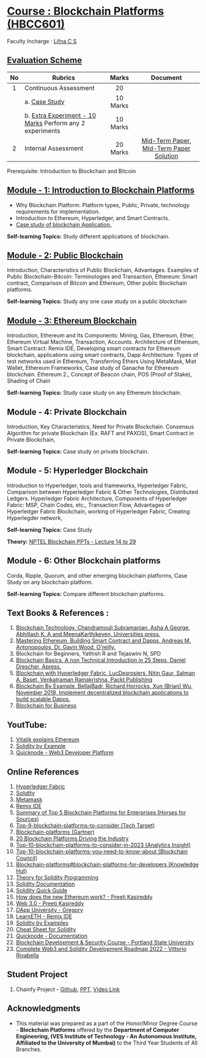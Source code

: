# [Course : Blockchain Platforms (HBCC601)](https://drive.google.com/file/d/1Xg1zvJLgZRtb1hV_OyMsiTwiiQtl_i--/view?usp=drive_link)
Faculty Incharge : [Lifna C S](mailto:lifna.cs@ves.ac.in)

## [Evaluation Scheme](https://github.com/LifnaJos/HBCC601-Blockchain-Platforms/blob/main/PPT/BP_HD_Sem6_Scheme.pdf)
| No | Rubrics | Marks | Document |
| :--: | ------------------ | :----: | :--------:|
| 1 | Continuous Assessment | 20 | |
|   | a. [Case Study](https://github.com/LifnaJos/HBCC601-Blockchain-Platforms/blob/main/PPT/readme.md) | 10 Marks | |
|   | b. [Extra Experiment - 10 Marks](https://github.com/LifnaJos/HBCC601-Blockchain-Platforms/blob/main/PPT/Experiment_List.md) Perform any 2 experiments | 10 Marks | |
| 2 | Internal Assessment | 20 Marks | [Mid-Term Paper](https://github.com/LifnaJos/HBCC601-Blockchain-Platforms/blob/main/PPT/BP_MT_Paper_Feb_2024.pdf), [Mid-Term Paper Solution](https://github.com/LifnaJos/HBCC601-Blockchain-Platforms/blob/main/PPT/BP_MT_Paper_Feb_2024_Solution.pdf) | |

Prerequisite: Introduction to Blockchain and Bitcoin

## [Module - 1:  Introduction to Blockchain Platforms](https://github.com/LifnaJos/HBCC601-Blockchain-Platforms/blob/main/PPT/M1_BP_HD.pdf)
* Why Blockchain Platform: Platform types, Public, Private, technology requirements for implementation.
* Introduction to Ethereum, Hyperledger, and Smart Contracts.
* [Case study of blockchain Application.](https://github.com/LifnaJos/HBCC601-Blockchain-Platforms/blob/main/PPT/Blockchain_CaseStudies.pdf)

**Self-learning Topics:** Study different applications of blockchain.

## [Module - 2: Public Blockchain](https://github.com/LifnaJos/HBCC601-Blockchain-Platforms/blob/main/PPT/M2_BP_HD.pdf)
Introduction, Characteristics of Public Blockchain, Advantages. Examples of Public Blockchain-Bitcoin: Terminologies and Transaction, Ethereum: Smart contract, Comparison of Bitcoin and Ethereum, Other public Blockchain platforms.

**Self-learning Topics:** Study any one case study on a public blockchain
  
## [Module - 3:  Ethereum Blockchain](https://github.com/LifnaJos/HBCC601-Blockchain-Platforms/blob/main/PPT/M3_BP_HD.pdf)									
Introduction, Ethereum and Its Components: Mining, Gas, Ethereum, Ether, Ethereum Virtual Machine, Transaction, Accounts. Architecture of Ethereum, 
Smart Contract: Remix IDE, Developing smart contracts for Ethereum blockchain, applications using smart contracts, 
Dapp Architecture. Types of test networks used in Ethereum, Transferring Ethers Using MetaMask, Mist Wallet, Ethereum Frameworks, Case study of Ganache for Ethereum blockchain.
Ethereum 2., Concept of Beacon chain, POS (Proof of Stake), Shading of Chain

**Self-learning Topics:**  Study case study on any Ethereum blockchain.

## Module - 4:  Private Blockchain								
Introduction, Key Characteristics, Need for Private Blockchain. Consensus Algorithm for private Blockchain (Ex. RAFT and PAXOS), Smart Contract in Private Blockchain,

**Self-learning Topics:** Case study on private blockchain.
  
## Module  - 5:  Hyperledger Blockchain					
Introduction to Hyperledger, tools and frameworks, Hyperledger Fabric, Comparison between Hyperledger Fabric & Other Technologies, Distributed Ledgers. Hyperledger Fabric Architecture,
Components of Hyperledger Fabric: MSP, Chain Codes, etc., Transaction Flow, Advantages of Hyperledger Fabric Blockchain, working of Hyperledger Fabric, Creating Hyperlegder network, 

**Self-learning Topics:** Case Study

**Theory:** [NPTEL Blockchain PPTs - Lecture 14 to 29](https://drive.google.com/drive/folders/1teROdBijYNhHIpIDoqd3w5cpxYZ1t9Sb?usp=sharing)

## Module  - 6: Other Blockchain platforms
Corda, Ripple, Quorum, and other emerging blockchain platforms, Case Study on any blockchain platform.

**Self-learning Topics:** Compare different blockchain platforms.

## Text Books & References :
1. [Blockchain Technology, Chandramouli Subramanian, Asha A George, Abhillash K.
A and MeenaKarthikeyen, Universities press.](https://www.universitiespress.com/details?id=9789389211634)
2. [Mastering Ethereum, Building Smart Contract and Dapps, Andreas M. Antonopoulos, Dr. Gavin Wood, O'reilly.](https://drive.google.com/file/d/12gMxWvGSquUEQfWpEFenwgMHIY57JcE7/view?usp=sharing)
3. Blockchain for Beginners, Yathish R and Tejaswini N, SPD
4. [Blockchain Basics, A non Technical Introduction in 25 Steps, Daniel Drescher, Apress.](https://drive.google.com/file/d/1L6TCfOr8iZ3AZRgQ3QRp8Ypkir7F7op5/view?usp=sharing)
5. [Blockchain with Hyperledger Fabric, LucDesrosiers, Nitin Gaur, Salman A. Baset, Venkatraman Ramakrishna, Packt Publishing](https://drive.google.com/file/d/1e0wnzWfuTeObsafABwzr8qTuHztGrD_b/view?usp=sharing)
6. [Blockchain By Example, BellajBadr, Richard Horrocks, Xun (Brian) Wu, November 2018, Implement decentralized blockchain applications to build scalable Dapps.](https://github.com/PacktPublishing/Blockchain-By-Example)
7. [Blockchain for Business](https://www.ibm.com/downloads/cas/3EGWKGX7)

## YoutTube:
1. [Vitalik explains Ethereum](https://www.youtube.com/watch?v=TDGq4aeevgY&t=205s)
2. [Solidity by Example](https://www.youtube.com/watch?v=hMwdd664_iw&list=PLO5VPQH6OWdULDcret0S0EYQ7YcKzrigz)
3. [Quicknode - Web3 Developer Platform](https://www.youtube.com/watch?v=88-hpZE4OU8&list=PLT2H_0otcvBTf1M2na67r4LtAPsen2VzD)

## Online References
1. [Hyperledger Fabric](https://www.hyperledger.com/use/fabric)
2. [Solidity](https://soliditylang.org/)
3. [Metamask](https://docs.metamask.io/wallet/get-started/run-development-network/)
4. [Remix IDE](https://remix.ethereum.org/)
5. [Summary of Top 5 Blockchain Platforms for Enterprises (Horses for Sources)](https://www.horsesforsources.com/storage/app/media/Phil%20MARCH%20APRIL%202018/Enterprise%20Blockchain%20Platforms.jpg)
6. [Top-9-blockchain-platforms-to-consider (Tech Target)](https://www.techtarget.com/searchcio/feature/Top-9-blockchain-platforms-to-consider)
7. [Blockchain-platforms (Gartner)](https://www.gartner.com/reviews/market/blockchain-platforms)
8. [20 Blockchain Platforms Driving the Industry](https://builtin.com/blockchain/blockchain-platforms)
9. [Top-10-blockchain-platforms-to-consider-in-2023 (Analytics Insight)](https://www.analyticsinsight.net/top-10-blockchain-platforms-to-consider-in-2023/)
10. [Top-10-blockchain-platforms-you-need-to-know-about (Blockchain Council)](https://www.blockchain-council.org/blockchain/top-10-blockchain-platforms-you-need-to-know-about/)
11. [Blockchain-platforms#blockchain-platforms-for-developers (Knowledge Hut)](https://www.knowledgehut.com/blog/blockchain/blockchain-platforms#blockchain-platforms-for%C2%A0developers)
12. [Theory for Solidity Programming](https://docs.soliditylang.org/en/v0.8.21/)
13. [Solidity Documentation](https://docs.soliditylang.org/_/downloads/en/v0.8.21/pdf/)
14. [Solidity Quick Guide](https://drive.google.com/file/d/1bR6xR5uMcJ5tctxCAvHwTFef7Gyw8CHg/view?usp=sharing)
15. [How does the new Ethereum work? - Preeti Kasireddy](https://www.preethikasireddy.com/post/how-does-the-new-ethereum-work)
16. [Web 3.0 - Preeti Kasireddy](https://www.preethikasireddy.com/post/the-architecture-of-a-web-3-0-application)
17. [DApp University - Gregory](https://www.dappuniversity.com/)
18. [LearnETH - Remix IDE](https://remix.ethereum.org/#lang=en&optimize=false&runs=200&evmVersion=null&version=soljson-v0.8.18+commit.87f61d96.js)
19. [Solidity by Examples](https://solidity-by-example.org/)
20. [Cheat Sheet for Solidity](https://docs.soliditylang.org/en/latest/cheatsheet.html#global-variables)
21. [Quicknode - Documentation](https://www.quicknode.com/guides/ethereum-development/smart-contracts/solidity-vs-vyper)
22. [Blockchain Development & Security Course - Portland State University](https://codelabs.cs.pdx.edu/cs410b/)
23. [Complete Web3 and Solidity Development Roadmap 2022 -  Vittorio Rivabella](https://vitto.cc/web3-and-solidity-smart-contracts-development-roadmap/)

## Student Project
1.  Chainfy Project - [Github](https://github.com/Sujaljp/Land-registry-using-Hyperledger-Fabric-#land-registry-using-hyperledger-fabric-),  [PPT](https://drive.google.com/file/d/15GBrzTdR7h8S_M6M2FHbqjO66jgZI-ts/view?usp=sharing),  [Video Link](https://drive.google.com/file/d/1dC6JxEVBfGLeCHQpUTntIDJmfk12Ozhe/view?usp=sharing)

## Acknowledgments
* This material was prepared as a part of the Honor/Minor Degree Course - **Blockchain Platforms** offered by the **Department of Computer Engineering, (VES Institute of Technology - An Autonomous Institute, Affiliated to the University of Mumbai)** to the Third Year Students of All Branches.
